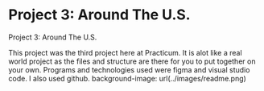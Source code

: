 # Project 3: Around The U.S.

Project 3: Around The U.S.

This project was the third project here at Practicum. It is alot like a real world project as the files and structure are there for you to put together on your own.
Programs and technologies used were figma and visual studio code. I also used github.
background-image: url(../images/readme.png)
